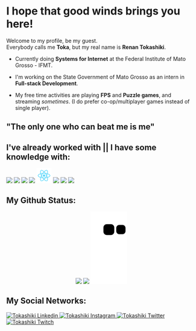 # I hope that good winds brings you here! 

Welcome to my profile, be my guest. <br>
Everybody calls me **Toka**, but my real name is **Renan Tokashiki**.

- Currently doing **Systems for Internet** at the Federal Institute of Mato Grosso - IFMT.

- I'm working on the State Government of Mato Grosso as an intern in **Full-stack Development**.

- My free time activities are playing **FPS** and **Puzzle games**, and streaming *sometimes*. (I do prefer co-op/multiplayer games instead of single player).

## **"The only one who can beat me is me"**


## I've already worked with || I have some knowledge with:
<code><img height="40" src="https://logodownload.org/wp-content/uploads/2016/10/html5-logo-8.png"></code>
<code><img height="40" src="https://terminalroot.com.br/assets/img/css/css.png"></code>
<code><img height="40" src="https://www.dialhost.com.br/blog/wp-content/uploads/2019/09/javascript_logo.png"></code>
<code><img height="40" src="https://cdn.iconscout.com/icon/free/png-512/typescript-1174965.png"></code>
<code><img height="40" src="https://raw.githubusercontent.com/github/explore/80688e429a7d4ef2fca1e82350fe8e3517d3494d/topics/react/react.png"></code>
<code><img height="40" src="https://miro.medium.com/max/400/1*tfZa4vsI6UusJYt_fzvGnQ.png"></code>
<code><img height="40" src="https://logospng.org/download/java/logo-java-1024.png"></code>
<code><img height="40" src="https://git-scm.com/images/logos/downloads/Git-Icon-1788C.png"></code>

## My Github Status:
<div align="center">
 <img height="175em" src="https://github-readme-stats.vercel.app/api?username=renantoka&show_icons=true&theme=tokyonight&include_all_commits=true&count_private=true"/>
 <img height="175em" src="https://github-readme-stats.vercel.app/api/top-langs/?username=renantoka&layout=compact&langs_count=16&theme=tokyonight"/>
 <img src="https://github.com/rafaballerini/rafaballerini/blob/output/github-contribution-grid-snake.svg"/>
</div>

## My Social Networks:
<div>
  <a href="https://www.linkedin.com/in/renantokashiki/" target="_blank">
    <img alt="Tokashiki Linkedin" height="35px" src="https://cdn1.iconfinder.com/data/icons/logotypes/32/square-linkedin-128.png" >
  </a>
  <a href="https://www.instagram.com/renantoka/" target="_blank">
    <img alt="Tokashiki Instagram" height="35px" src="https://cdn2.iconfinder.com/data/icons/social-media-applications/64/social_media_applications_3-instagram-128.png" />
  </a>
  <a href="https://www.twitter.com/renantoka/" target="_blank">
    <img alt="Tokashiki Twitter" height="35px" src="https://cdn2.iconfinder.com/data/icons/social-media-applications/64/social_media_applications_6-twitter-256.png" />
  </a>
  <a href="https://www.twitch.tv/renantoka/" target="_blank">
    <img alt="Tokashiki Twitch" height="35px" src="https://cdn0.iconfinder.com/data/icons/brands-flat-2/200/twitch-social-network-brand-logo-256.png" />
  </a>
</div>

<!--
**renantoka/renantoka** is a ✨ _special_ ✨ repository because its `README.md` (this file) appears on your GitHub profile.

Here are some ideas to get you started:

- 🔭 I’m currently working on ...
- 🌱 I’m currently learning ...
- 👯 I’m looking to collaborate on ...
- 🤔 I’m looking for help with ...
- 💬 Ask me about ...
- 📫 How to reach me: ...
- 😄 Pronouns: ...
- ⚡ Fun fact: ...
-->
